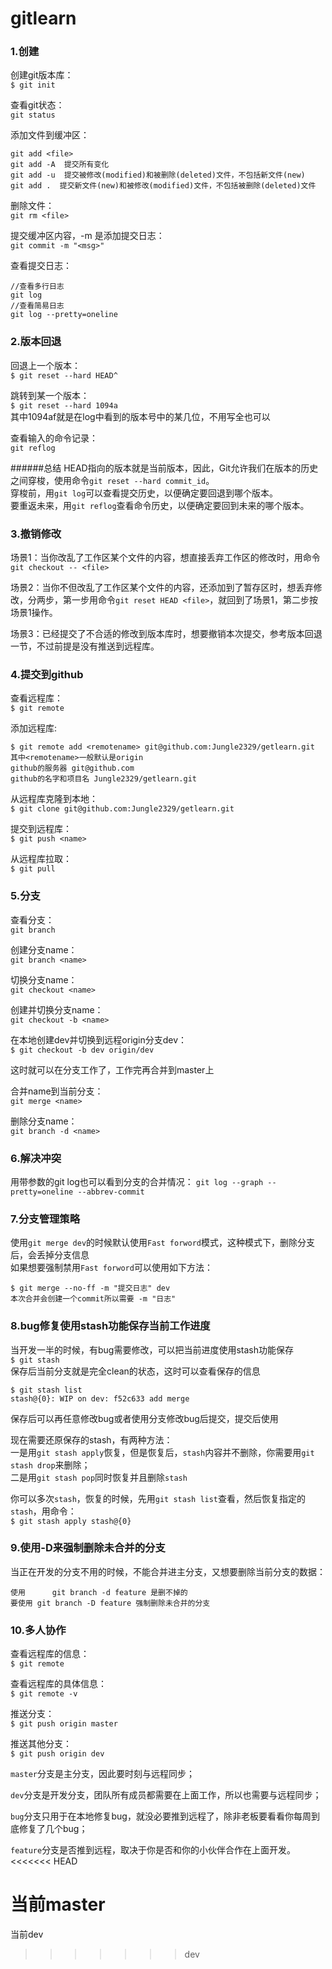 # gitlearn

### 1.创建
创建git版本库：  
`$ git init`

查看git状态：  
`git status`

添加文件到缓冲区：  
```
git add <file>
git add -A  提交所有变化
git add -u  提交被修改(modified)和被删除(deleted)文件，不包括新文件(new)
git add .  提交新文件(new)和被修改(modified)文件，不包括被删除(deleted)文件
```

删除文件：  
`git rm <file>`

提交缓冲区内容，-m <msg> 是添加提交日志：  
`git commit -m "<msg>"`

查看提交日志：  
```
//查看多行日志
git log
//查看简易日志
git log --pretty=oneline
```

### 2.版本回退
回退上一个版本：  
`$ git reset --hard HEAD^`

跳转到某一个版本：  
`$ git reset --hard 1094a`  
其中1094af就是在log中看到的版本号中的某几位，不用写全也可以

查看输入的命令记录：  
`git reflog`

######总结
HEAD指向的版本就是当前版本，因此，Git允许我们在版本的历史之间穿梭，使用命令`git reset --hard commit_id`。  
穿梭前，用`git log`可以查看提交历史，以便确定要回退到哪个版本。  
要重返未来，用`git reflog`查看命令历史，以便确定要回到未来的哪个版本。

### 3.撤销修改
场景1：当你改乱了工作区某个文件的内容，想直接丢弃工作区的修改时，用命令`git checkout -- <file>`

场景2：当你不但改乱了工作区某个文件的内容，还添加到了暂存区时，想丢弃修改，分两步，第一步用命令`git reset HEAD <file>`，就回到了场景1，第二步按场景1操作。

场景3：已经提交了不合适的修改到版本库时，想要撤销本次提交，参考版本回退一节，不过前提是没有推送到远程库。

### 4.提交到github
查看远程库：  
`$ git remote`

添加远程库:
```
$ git remote add <remotename> git@github.com:Jungle2329/getlearn.git
其中<remotename>一般默认是origin
github的服务器 git@github.com
github的名字和项目名 Jungle2329/getlearn.git
```
 
从远程库克隆到本地：  
`$ git clone git@github.com:Jungle2329/getlearn.git`

提交到远程库：  
`$ git push <name>`

从远程库拉取：  
`$ git pull`


### 5.分支
查看分支：  
`git branch`

创建分支name：  
`git branch <name>`

切换分支name：  
`git checkout <name>`

创建并切换分支name：  
`git checkout -b <name>`

在本地创建dev并切换到远程origin分支dev：  
`$ git checkout -b dev origin/dev`

这时就可以在分支工作了，工作完再合并到master上

合并name到当前分支：  
`git merge <name>`

删除分支name：  
`git branch -d <name>`

### 6.解决冲突
用带参数的git log也可以看到分支的合并情况：
`git log --graph --pretty=oneline --abbrev-commit`

### 7.分支管理策略
使用`git merge dev`的时候默认使用`Fast forword`模式，这种模式下，删除分支后，会丢掉分支信息  
如果想要强制禁用`Fast forword`可以使用如下方法：  
```
$ git merge --no-ff -m "提交日志" dev
本次合并会创建一个commit所以需要 -m "日志"
```

### 8.bug修复使用stash功能保存当前工作进度
当开发一半的时候，有bug需要修改，可以把当前进度使用stash功能保存  
`$ git stash`  
保存后当前分支就是完全clean的状态，这时可以查看保存的信息
```
$ git stash list
stash@{0}: WIP on dev: f52c633 add merge
```
保存后可以再任意修改bug或者使用分支修改bug后提交，提交后使用

现在需要还原保存的stash，有两种方法：  
一是用`git stash apply`恢复，但是恢复后，`stash`内容并不删除，你需要用`git stash drop`来删除；  
二是用`git stash pop`同时恢复并且删除`stash`

你可以多次`stash`，恢复的时候，先用`git stash list`查看，然后恢复指定的`stash`，用命令：  
`$ git stash apply stash@{0}`

### 9.使用-D来强制删除未合并的分支
当正在开发的分支不用的时候，不能合并进主分支，又想要删除当前分支的数据：  
```
使用		git branch -d feature 是删不掉的
要使用	git branch -D feature 强制删除未合并的分支
```

### 10.多人协作
查看远程库的信息：  
`$ git remote`

查看远程库的具体信息：  
`$ git remote -v`

推送分支：  
`$ git push origin master`

推送其他分支：  
`$ git push origin dev`

`master`分支是主分支，因此要时刻与远程同步；

`dev`分支是开发分支，团队所有成员都需要在上面工作，所以也需要与远程同步；

`bug`分支只用于在本地修复bug，就没必要推到远程了，除非老板要看看你每周到底修复了几个bug；

`feature`分支是否推到远程，取决于你是否和你的小伙伴合作在上面开发。
<<<<<<< HEAD

当前master
=======
当前dev
>>>>>>> dev
